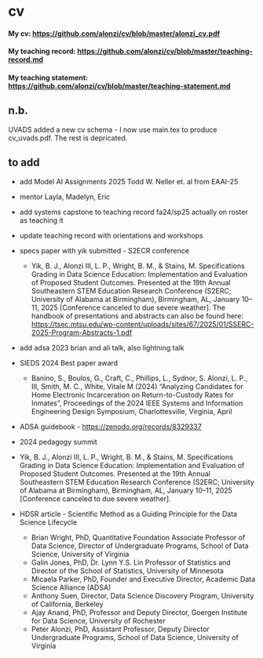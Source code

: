 # cv

#### My cv: https://github.com/alonzi/cv/blob/master/alonzi_cv.pdf
#### My teaching record: https://github.com/alonzi/cv/blob/master/teaching-record.md
#### My teaching statement: https://github.com/alonzi/cv/blob/master/teaching-statement.md

## n.b.
UVADS added a new cv schema - I now use main.tex to produce cv_uvads.pdf. The rest is depricated.

## to add

* add Model AI Assignments 2025 Todd W. Neller et. al from EAAI-25
* mentor Layla, Madelyn, Eric
* add systems capstone to teaching record fa24/sp25 actually on roster as teaching it
* update teaching record with orientations and workshops
* specs paper with yik submitted - S2ECR conference
    * Yik, B. J., Alonzi III, L. P., Wright, B. M., & Stains, M. Specifications Grading in Data Science Education: Implementation and Evaluation of Proposed Student Outcomes. Presented at the 19th Annual Southeastern STEM Education Research Conference (S2ERC; University of Alabama at Birmingham), Birmingham, AL, January 10–11, 2025 [Conference canceled to due severe weather].
  The handbook of presentations and abstracts can also be found here: https://tsec.mtsu.edu/wp-content/uploads/sites/67/2025/01/SSERC-2025-Program-Abstracts-1.pdf
* add adsa 2023 brian and ali talk, also lightning talk
* SIEDS 2024 Best paper award
    * Banino, S., Boulos, G., Craft, C., Phillips, L., Sydnor, S. Alonzi, L. P., III, Smith, M. C., White, Vitale M (2024) “Analyzing Candidates for Home Electronic Incarceration on Return-to-Custody Rates for Inmates”, Proceedings of
the 2024 IEEE Systems and Information Engineering Design
Symposium, Charlottesville, Virginia, April

* ADSA guidebook - https://zenodo.org/records/8329337
* 2024 pedagogy summit
* Yik, B. J., Alonzi III, L. P., Wright, B. M., & Stains, M. Specifications Grading in Data Science Education: Implementation and Evaluation of Proposed Student Outcomes. Presented at the 19th Annual Southeastern STEM Education Research Conference (S2ERC; University of Alabama at Birmingham), Birmingham, AL, January 10–11, 2025 [Conference canceled to due severe weather].
* HDSR article - Scientific Method as a Guiding Principle for the Data Science Lifecycle
     * Brian Wright, PhD, Quantitative Foundation Associate Professor of Data Science, Director of Undergraduate Programs, School of Data Science, University of Virginia
     * Galin Jones, PhD, Dr. Lynn Y.S. Lin Professor of Statistics and Director of the School of Statistics, University of Minnesota
     * Micaela Parker, PhD, Founder and Executive Director, Academic Data Science Alliance (ADSA)
     * Anthony Suen, Director, Data Science Discovery Program, University of California, Berkeley
     * Ajay Anand, PhD, Professor and Deputy Director, Goergen Institute for Data Science, University of Rochester
     * Peter Alonzi, PhD, Assistant Professor, Deputy Director Undergraduate Programs, School of Data Science, University of Virginia

 

